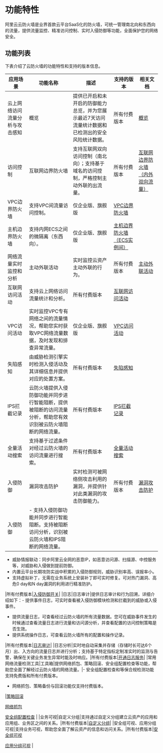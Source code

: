 # 功能特性

阿里云云防火墙是业界首款云平台SaaS化的防火墙，可统一管理南北向和东西向的流量，提供流量监控、精准访问控制、实时入侵防御等功能，全面保护您的网络安全。

## 功能列表

下表介绍了云防火墙的功能特性和支持的版本信息。

|应用场景|功能名称|描述|支持的版本|相关文档|
|----|----|--|-----|----|
|云上网络访问流量分析与攻击感知|概览|提供已开启和未开启的防御能力总览，并为您展示最近7天访问流量统计数据和已检测出的安全风险统计数据。|所有付费版本|[概览](/cn.zh-CN/云防火墙控制台概览/概览.md)|
|访问控制|互联网边界防火墙|支持互联网双向访问控制（南北向）；支持基于域名的访问控制，严格控制主动外联的出流量。|所有付费版本|[互联网边界防火墙（内外双向流量）](/cn.zh-CN/访问控制/互联网边界防火墙（内外双向流量）.md)|
|VPC边界防火墙|支持VPC间流量访问控制。|仅企业版、旗舰版|[VPC边界防火墙](/cn.zh-CN/访问控制/VPC边界防火墙.md)|
|主机边界防火墙|支持内网ECS之间的微隔离（东西向）。|仅企业版、旗舰版|[主机边界防火墙（ECS实例间）](/cn.zh-CN/访问控制/主机边界防火墙（ECS实例间）.md)|
|网络流量实时监控和分析|主动外联活动|实时监控云资产主动外联的行为。|所有付费版本|[主动外联活动](/cn.zh-CN/网络流量分析/主动外联活动.md)|
|互联网访问活动|支持云上网络访问流量统计和分析。|所有付费版本|[互联网访问活动](/cn.zh-CN/网络流量分析/互联网访问活动.md)|
|VPC访问活动|实时监控VPC专有网络之间的流量情况，帮助您实时获取VPC网络流量数据，及时发现和排查异常流量。|仅企业版、旗舰版|[VPC访问活动](/cn.zh-CN/网络流量分析/VPC访问活动.md)|
|失陷感知|由威胁检测引擎实时检测入侵活动及其详细信息并提供对应的处置方案。|所有付费版本|[失陷感知](/cn.zh-CN/网络流量分析/失陷感知.md)|
|IPS拦截记录|云防火墙提供入侵防御功能并同步进行智能阻断，提供被阻断的访问流量分析，帮助您有效识别被云防火墙阻断的网络流量。|所有付费版本|[IPS拦截记录](/cn.zh-CN/网络流量分析/IPS拦截记录.md)|
|全量活动搜索|支持基于过滤条件对经过云防火墙的访问流量进行搜索。|所有付费版本|[全量活动搜索](/cn.zh-CN/网络流量分析/全量活动搜索.md)|
|入侵防御|漏洞攻击防护|实时检测可被网络侧攻击利用的漏洞，并提供针对此类漏洞的攻击防御能力。|所有付费版本|[漏洞攻击防护](/cn.zh-CN/入侵防御/漏洞攻击防护.md)|
|入侵防御|-   支持入侵防御功能并同步进行智能阻断。支持被阻断访问分析，识别被云防火墙和IPS阻断的网络流量。
-   威胁情报联动：同步阿里云全网的恶意IP，如恶意访问源、扫描源、中控服务等，对威胁和入侵做到提前防御。
-   内置云平台长期攻防实战中积累的入侵防御规则，威胁识别率高、误报率小。
-   支持虚拟补丁，无需在业务系统上安装补丁即可实时修复。可对热门漏洞、高危0 day和N day漏洞的利用进行精准防护。

|所有付费版本|[入侵防御开关](/cn.zh-CN/入侵防御/入侵防御开关.md)|
|日志|日志审计|提供日志审计和行为回溯，详细介绍如下：-   提供事件日志，可实时查看被入侵防御模块检测和拦截到的威胁或入侵事件。
-   提供流量日志，可查看经过云防火墙的所有流量数据。您可在威胁事件发生的时候通过查看流量日志进行流量和访问源分析，并查看配置的访问控制策略是否生效。
-   提供系统操作日志，可查看云防火墙所有的配置和操作记录。

|所有付费版本|[日志审计](/cn.zh-CN/日志/日志审计.md)|
|日志分析|实时地自动采集并存储（存储时长可达6个月）出、入方向的流量日志并进行分析；支持基于特定指标定制准实时的监测与告警，确保在关键业务发生异常时能及时响应。|所有付费版本|[开通日志服务](/cn.zh-CN/日志/日志分析/开通日志分析服务.md)|
|常用网络流量检测工具|工具箱|提供网络抓包、策略回滚、安全组配置检查等功能，帮助您全面了解经过云防火墙的网络流量。|-   安全组配置检查和等保合规检测功能支持免费版和所有付费版本。
-   网络抓包、策略备份与回滚功能仅支持付费版本。

|[策略回滚](/cn.zh-CN/工具箱/策略回滚.md)

[网络抓包](/cn.zh-CN/工具箱/网络抓包.md)

[安全组配置检查](/cn.zh-CN/工具箱/安全组配置检查.md) |
|业务可视|自定义分组|支持通过自定义分组建立云资产的应用和应用组、业务区之间的关系。|所有付费版本|[自定义分组](/cn.zh-CN/业务可视/自定义分组.md)|
|安全组可视、应用分组可视|支持业务可视，帮助您全面了解云资产的信息和访问关系。|所有付费版本|[安全组可视](/cn.zh-CN/业务可视/安全组可视.md)

[应用分组可视](/cn.zh-CN/业务可视/应用分组可视.md) |

